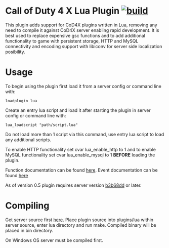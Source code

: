 # Call of Duty 4 X Lua Plugin [![build](https://github.com/leiizko/cod4x_lua_plugin/actions/workflows/build.yml/badge.svg)](https://github.com/leiizko/cod4x_lua_plugin/actions/workflows/build.yml)
This plugin adds support for CoD4X plugins written in Lua, removing any need to compile it against CoD4X server enabling rapid development. It is best used to replace expensive gsc functions and to add additional functionality to game with persistent storage, HTTP and MySQL connectivity and encoding support with libiconv for server side localization posibility.

# Usage
To begin using the plugin first load it from a server config or command line with:
```
loadplugin lua
```
Create an entry lua script and load it after starting the plugin in server config or command line with:
```
lua_loadscript "path/script.lua"
```
Do not load more than 1 script via this command, use entry lua script to load any additional scripts.

To enable HTTP functionality set cvar lua_enable_http to 1 and to enable MySQL functionality set cvar lua_enable_mysql to 1 **BEFORE** loading the plugin.

Function documentation can be found [here](functiondoc.md#function-reference).
Event documentation can be found [here](LuaScripts/examples/events.lua)

As of version 0.5 plugin requires server version [b3b68dd](https://github.com/callofduty4x/CoD4x_Server/commit/b3b68dda2ede9c83c28192ac8973b9bb19265599) or later.

# Compiling
Get server source first [here](https://github.com/callofduty4x/CoD4x_Server). Place plugin source into plugins/lua within server source, enter lua directory and run make. Compiled binary will be placed in bin directory.

On Windows OS server must be compiled first.
